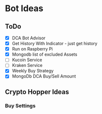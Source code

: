 # Bot Ideas

## ToDo

- [x] DCA Bot Advisor
- [x] Get History With Indicator - just get history
- [x] Run on Raspberry Pi
- [x] Mongodb list of excluded Assets
- [ ] Kucoin Service
- [ ] Kraken Service
- [x] Weekly Buy Strategy
- [x] MongoDb DCA Buy/Sell Amount

## Crypto Hopper Ideas

### Buy Settings
